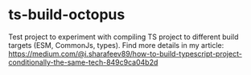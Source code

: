 # ts-build-octopus
Test project to experiment with compiling TS project to different build targets (ESM, CommonJs, types). Find more details in my article: https://medium.com/@i.sharafeev89/how-to-build-typescript-project-conditionally-the-same-tech-849c9ca04b2d

